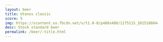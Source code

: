 ```yaml
---
layout: beer
title: Utenos classic
score: 5
img: https://scontent.xx.fbcdn.net/v/t1.0-0/p480x480/1175115_10151860444553745_1702342354_n.jpg?oh=19ff83538274b50b79a5c01471835cc5&oe=583A662F
desc: Stock standard beer
permalink: /beer/:title.html
---
```


